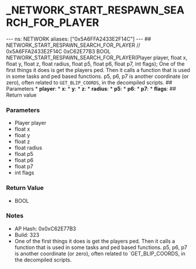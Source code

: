 # _NETWORK_START_RESPAWN_SEARCH_FOR_PLAYER

--- ns: NETWORK aliases: ["0x5A6FFA2433E2F14C"] --- ## NETWORK_START_RESPAWN_SEARCH_FOR_PLAYER  // 0x5A6FFA2433E2F14C 0xC62E77B3 BOOL NETWORK_START_RESPAWN_SEARCH_FOR_PLAYER(Player player, float x, float y, float z, float radius, float p5, float p6, float p7, int flags);  One of the first things it does is get the players ped. Then it calls a function that is used in some tasks and ped based functions.  p5, p6, p7 is another coordinate (or zero), often related to ``GET_BLIP_COORDS``, in the decompiled scripts.  ## Parameters * **player**: * **x**: * **y**: * **z**: * **radius**: * **p5**: * **p6**: * **p7**: * **flags**:  ## Return value

### Parameters
* Player player
* float x
* float y
* float z
* float radius
* float p5
* float p6
* float p7
* int flags

### Return Value
* BOOL

### Notes
* AP Hash: 0x0xC62E77B3
* Build: 323
* One of the first things it does is get the players ped.
Then it calls a function that is used in some tasks and ped based functions.
p5, p6, p7 is another coordinate (or zero), often related to `GET_BLIP_COORDS, in the decompiled scripts.

